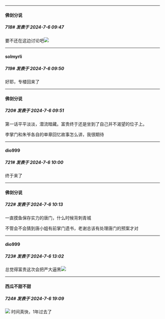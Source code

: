 ﻿
*****

####  佛剑分说  
##### 718#       发表于 2024-7-6 09:47

要不还在这边讨论吧<img src="https://static.saraba1st.com/image/smiley/face2017/068.png" referrerpolicy="no-referrer">


*****

####  solmyrli  
##### 719#       发表于 2024-7-6 09:50

好耶，专楼回来了

*****

####  佛剑分说  
##### 720#       发表于 2024-7-6 09:51

第一话平平淡淡，潜流暗藏。富贵终于还是坐到了自己并不渴望的位子上。

李掌门和朱爷各自的单章回忆故事怎么讲，我很期待


*****

####  dio999  
##### 721#       发表于 2024-7-6 10:00

终于来了


*****

####  佛剑分说  
##### 722#       发表于 2024-7-6 10:13

一直摸鱼保存实力的唐门，什么时候背刺青城

不管会不会猜到唐小姐有前掌门遗书，老谢总该有处理唐门的预案才对


*****

####  dio999  
##### 723#       发表于 2024-7-6 13:02

总觉得富贵这次会把严大逼黑<img src="https://static.saraba1st.com/image/smiley/face2017/018.png" referrerpolicy="no-referrer">


*****

####  西瓜不甜不甜  
##### 724#       发表于 2024-7-6 19:09

<img src="https://static.saraba1st.com/image/smiley/face2017/009.gif" referrerpolicy="no-referrer"> 时间真快，1年过去了

